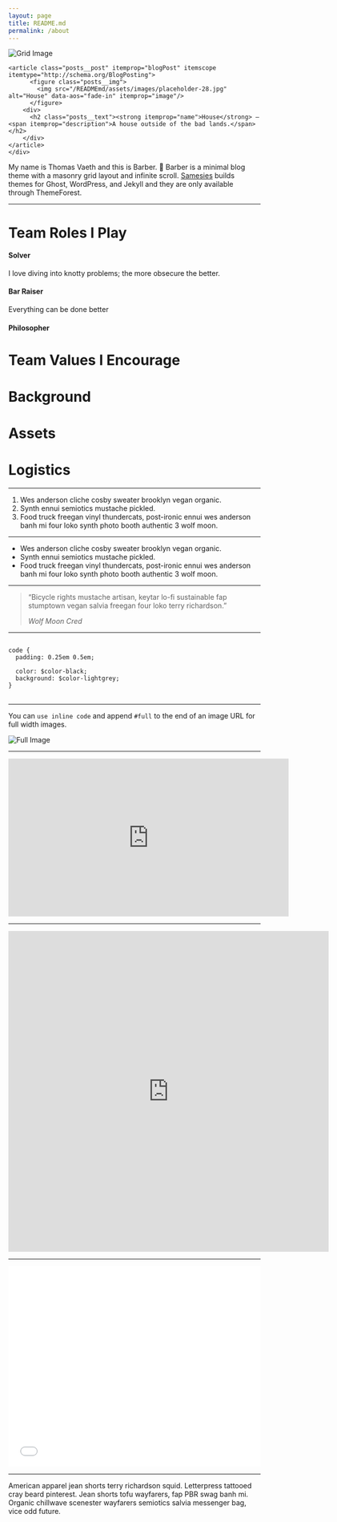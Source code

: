 ```yaml
---
layout: page
title: README.md
permalink: /about
---
```


<img src="/READMEmd/assets/images/placeholder-30.jpg" alt="Grid Image"/>
<div class="posts">
  <div class="grid-xxxlarge">
    <div class="posts__container" itemscope itemtype="http://schema.org/Blog" data-columns>

    <article class="posts__post" itemprop="blogPost" itemscope itemtype="http://schema.org/BlogPosting">
          <figure class="posts__img">
            <img src="/READMEmd/assets/images/placeholder-28.jpg" alt="House" data-aos="fade-in" itemprop="image"/>
          </figure>
        <div>
          <h2 class="posts__text"><strong itemprop="name">House</strong> — <span itemprop="description">A house outside of the bad lands.</span></h2>
        </div>
    </article>
    </div>
  </div>
</div>


<p>My name is Thomas Vaeth and this is Barber. 💈 Barber is a minimal blog theme with a masonry grid layout and infinite scroll. <a href="http://samesies.io" target="_blank">Samesies</a> builds themes for Ghost, WordPress, and Jekyll and they are only available through ThemeForest.</p>

<hr/>

<h1>Team Roles I Play</h1>
<h4>Solver</h4>
<p>I love diving into knotty problems; the more obsecure the better. </p>

<h4>Bar Raiser</h4>
<p>Everything can be done better</p>

<h4>Philosopher</h4>
<p></p>


<h1>Team Values I Encourage</h1>
<h1>Background</h1>
<h1>Assets</h1>
<h1>Logistics</h1>


<hr/>

<ol>
  <li>Wes anderson cliche cosby sweater brooklyn vegan organic.</li>
  <li>Synth ennui semiotics mustache pickled.</li>
  <li>Food truck freegan vinyl thundercats, post-ironic ennui wes anderson banh mi four loko synth photo booth authentic 3 wolf moon.</li>
</ol>

<hr/>

<ul>
  <li>Wes anderson cliche cosby sweater brooklyn vegan organic.</li>
  <li>Synth ennui semiotics mustache pickled.</li>
  <li>Food truck freegan vinyl thundercats, post-ironic ennui wes anderson banh mi four loko synth photo booth authentic 3 wolf moon.</li>
</ul>

<hr/>

<blockquote>
  <p>“Bicycle rights mustache artisan, keytar lo-fi sustainable fap stumptown vegan salvia freegan four loko terry richardson.”</p>
  <cite>Wolf Moon Cred</cite>
</blockquote>

<hr/>

<pre>
<code>
code {
  padding: 0.25em 0.5em;

  color: $color-black;
  background: $color-lightgrey;
}
</code>
</pre>

<hr/>


<p>You can <code>use inline code</code> and append <code>#full</code> to the end of an image URL for full width images.</p>

<img src="/READMEmd/assets/images/placeholder-18.jpg#full" alt="Full Image"/>

<hr/>

<iframe width="560" height="315" src="https://www.youtube.com/embed/XFYWazblaUA" frameborder="0" allowfullscreen></iframe>

<hr/>

<iframe src="https://player.vimeo.com/video/189919038?title=0&byline=0&portrait=0" width="640" height="640" frameborder="0" webkitallowfullscreen mozallowfullscreen allowfullscreen></iframe>

<hr/>

<iframe height='400' scrolling='no' title='Flexbox Flex-Grow Mast' src='//codepen.io/thomasvaeth/embed/qmbKVq/?height=265&theme-id=0&default-tab=result&embed-version=2' frameborder='no' allowtransparency='true' allowfullscreen='true' style='width: 100%;'></iframe>

<hr/>

<p>American apparel jean shorts terry richardson squid. Letterpress tattooed cray beard pinterest. Jean shorts tofu wayfarers, fap PBR swag banh mi. Organic chillwave scenester wayfarers semiotics salvia messenger bag, vice odd future.</p>
